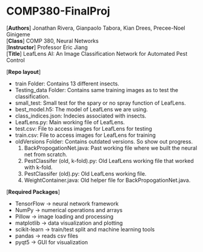 # COMP380-FinalProj
[**Authors**] Jonathan Rivera, Gianpaolo Tabora, Kian Drees, Precee-Noel Ginigeme <br />
[**Class**] COMP 380, Neural Networks <br />
[**Instructor**] Professor Eric Jiang <br />
[**Title**] LeafLens AI: An Image Classification Network for Automated Pest Control <br />

[**Repo layout**] 
- train Folder: Contains 13 different insects.
- Testing_data Folder: Contains same training images as to test the classification.
- small_test: Small test for the spary or no spray function of LeafLens.
- best_model.h5: The model of LeafLens we are using.
- class_indices.json: Indecies associated with insects.
- LeafLens.py: Main working file of LeafLens.
- test.csv: File to access images for LeafLens for testing
- train.csv: File to access images for LeafLens for training
- oldVersions Folder: Contains outdated versions. So show out progress.
  1. BackPropogationNet.java: Past working file where we built the neural net from scratch.
  2. PestClassifer (old, k-fold).py: Old LeafLens working file that worked with k-fold.
  3. PestClassifer (old).py: Old LeafLens working file.
  4. WeightContainer.java: Old helper file for BackPropogationNet.java.



[**Required Packages**]
- TensorFlow → neural network framework
- NumPy → numerical operations and arrays
- Pillow → image loading and processing
- matplotlib → data visualization and plotting
- scikit-learn → train/test split and machine learning tools
- pandas → reads csv files
- pyqt5 → GUI for visualization
